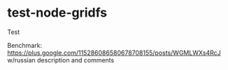 test-node-gridfs
================

Test

Benchmark:
https://plus.google.com/115286086580678708155/posts/WGMLWXs4RcJ
w/russian description and comments
